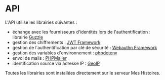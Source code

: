 # API

L'API utilise les librairies suivantes :&#x20;

* échange avec les fournisseurs d'identités lors de l'authentification : librairie [Guzzle](https://docs.guzzlephp.org/en/stable/)
* gestion des chiffrements : [JWT Framework](https://web-token.spomky-labs.com/)
* gestion de l'authentification par clé de sécurité : [Webauthn Framework](https://webauthn-doc.spomky-labs.com/)
* gestion des variables d'environnement : [phpdotenv](https://github.com/vlucas/phpdotenv)
* envoi de mails : [PHPMailer](https://github.com/PHPMailer/PHPMailer)
* identification source via adresse IP : [GeoIP](https://github.com/maxmind/GeoIP2-php)

Toutes les librairies sont installées directement sur le serveur Mes Histoires.
